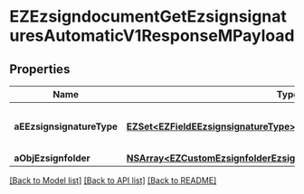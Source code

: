 # EZEzsigndocumentGetEzsignsignaturesAutomaticV1ResponseMPayload

## Properties
Name | Type | Description | Notes
------------ | ------------- | ------------- | -------------
**aEEzsignsignatureType** | [**EZSet&lt;EZFieldEEzsignsignatureType&gt;***](EZFieldEEzsignsignatureType.md) | All eEzsignsignatureType contained in the response | 
**aObjEzsignfolder** | [**NSArray&lt;EZCustomEzsignfolderEzsignsignaturesAutomaticResponse&gt;***](EZCustomEzsignfolderEzsignsignaturesAutomaticResponse.md) |  | 

[[Back to Model list]](../README.md#documentation-for-models) [[Back to API list]](../README.md#documentation-for-api-endpoints) [[Back to README]](../README.md)


